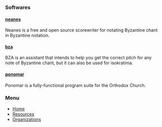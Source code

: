 ### Softwares

#### [neanes](https://github.com/neanes/neanes)

Neanes is a free and open source scorewriter for notating Byzantine chant in Byzantine notation.

#### [bza](https://github.com/kolitsoy/bza)

BZA is an assistant that intends to help you get the correct pitch for any note of Byzantine chant, but it can also be used for isokratima.

#### [ponomar](https://github.com/typiconman/ponomar)

Ponomar is a fully-functional program suite for the Orthodox Church.

### Menu

- [Home](README.md)
- [Resources](Resources.md)
- [Organizations](Organizations.md)
